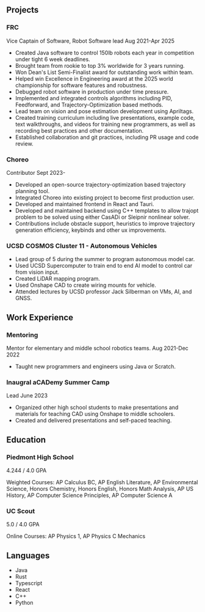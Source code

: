 ## Projects

### FRC

Vice Captain of Software, Robot Software lead
Aug 2021-Apr 2025

- Created Java software to control 150lb robots each year in competition under tight 6 week deadlines.
- Brought team from rookie to top 3% worldwide for 3 years running.
- Won Dean's List Semi-Finalist award for outstanding work within team.
- Helped win Excellence in Engineering award at the 2025 world championship for software features and robustness.
- Debugged robot software in production under time pressure.
- Implemented and integrated controls algorithms including PID, Feedforward, and Trajectory-Optimization based methods.
- Lead team on vision and pose estimation development using Apriltags.
- Created training curriculum including live presentations, example code, text walkthroughs, and videos for training new programmers, as well as recording best practices and other documentation.
- Established collaboration and git practices, including PR usage and code review.

### Choreo

Contributor
Sept 2023-

- Developed an open-source trajectory-optimization based trajectory planning tool.
- Integrated Choreo into existing project to become first production user.
- Developed and maintained frontend in React and Tauri.
- Developed and maintained backend using C++ templates to allow trajopt problem to be solved using either CasADi or Sleipnir nonlinear solver.
- Contributions include obstacle support, heuristics to improve trajectory generation efficiency, keybinds and other ux improvements.

### UCSD COSMOS Cluster 11 - Autonomous Vehicles

- Lead group of 5 during the summer to program autonomous model car.
- Used UCSD Supercomputer to train end to end AI model to control car from vision input.
- Created LiDAR mapping program.
- Used Onshape CAD to create wiring mounts for vehicle.
- Attended lectures by UCSD professor Jack Silberman on VMs, AI, and GNSS.

## Work Experience

### Mentoring

Mentor for elementary and middle school robotics teams.
Aug 2021-Dec 2022

- Taught new programmers and engineers using Java or Scratch.

### Inaugral aCADemy Summer Camp

Lead
June 2023

- Organized other high school students to make presentations and materials for teaching CAD using Onshape to middle schoolers.
- Created and delivered presentations and self-paced teaching.

## Education

### Piedmont High School

4.244 / 4.0 GPA

Weighted Courses: AP Calculus BC, AP English Literature, AP Environmental Science, Honors Chemistry, Honors English, Honors Math Analysis, AP US History, AP Computer Science Principles, AP Computer Science A

### UC Scout

5.0 / 4.0 GPA

Online Courses: AP Physics 1, AP Physics C Mechanics

## Languages

- Java
- Rust
- Typescript
- React
- C++
- Python
